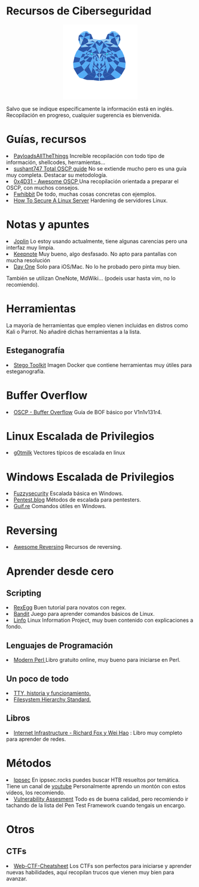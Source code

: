 # Recursos de Ciberseguridad
<p align="center">
  <img width="200" height="200" src="/assets/ososs.png">
</p>
<div> Salvo que se indique específicamente la información está en inglés.
  <br>
Recopilación en progreso, cualquier sugerencia es bienvenida.</div>

<h1>Guías, recursos</h1>
<li><a
        href="https://github.com/swisskyrepo/PayloadsAllTheThings/tree/master/Methodology%20and%20Resources">PayloadsAllTheThings</a> Increíble
    recopilación con todo tipo de información, shellcodes, herramientas...</li>
    <li><a href="https://sushant747.gitbooks.io/total-oscp-guide/content/privilege_escalation_windows.html
">sushant747 Total OSCP guide</a> No se extiende mucho pero es una guía muy completa. Destacar su metodología.</li>
<li><a href="https://github.com/0x4D31/awesome-oscp">0x4D31 - Awesome OSCP </a> Una recopilación orientada a preparar el OSCP, con muchos consejos.</li> 
<li><a href="https://fwhibbit.es/en/">Fwhibbit</a> De todo, muchas cosas concretas con ejemplos.
<li><a href="https://github.com/imthenachoman/How-To-Secure-A-Linux-Server#guide-objective">How To Secure A Linux Server</a> Hardening de servidores Linux.
 
    
<h1>Notas y apuntes</h1>
<li><a href="https://joplinapp.org/">Joplin</a> Lo estoy usando actualmente, tiene algunas carencias pero una
    interfaz muy limpia.</li>
<li><a href="http://keepnote.org/">Keepnote</a> Muy bueno, algo desfasado. No apto para pantallas con mucha resolución
</li>
<li><a href="https://dayoneapp.com/">Day One</a> Solo para iOS/Mac. No lo he probado pero pinta muy bien.</li>
<p>También se utilizan OneNote, MdWiki... (podeis usar hasta vim, no lo recomiendo).
</p>

<h1>Herramientas</h1>
<p>La mayoría de herramientas que empleo vienen incluidas en distros como Kali o Parrot. No añadiré dichas herramientas a la lista.
</p>
<h2>Esteganografía</h2>
<li><a href="https://github.com/DominicBreuker/stego-toolkit/"> Stego Toolkit</a> Imagen Docker que contiene herramientas muy útiles para esteganografía.</li>

<h1>Buffer Overflow</h1>
<li> <a href="https://github.com/V1n1v131r4/OSCP-Buffer-Overflow">OSCP - Buffer Overflow</a> Guía de BOF básico por V1n1v131r4.</li>


<h1>Linux Escalada de Privilegios</h1>
<li> <a href="https://blog.g0tmi1k.com/2011/08/basic-linux-privilege-escalation/">g0tmilk</a> Vectores típicos de
    escalada en linux</li>
    
<h1>Windows Escalada de Privilegios</h1>
<li> <a href="https://www.fuzzysecurity.com/tutorials/16.html/">Fuzzysecurity</a> Escalada básica en Windows.</li>
<li> <a href="https://pentest.blog/windows-privilege-escalation-methods-for-pentesters/
">Pentest.blog</a> Métodos de escalada para pentesters.</li>
<li><a href="https://guif.re/windowseop">Guif.re</a> Comandos útiles en Windows.</li>

<h1>Reversing</h1>
<li><a href="https://github.com/tylerha97/awesome-reversing/">Awesome Reversing</a> Recursos de reversing.</li>

<h1>Aprender desde cero</h1>
<h2>Scripting</h2>
<li><a href="http://www.rexegg.com/">RexEgg</a> Buen tutorial para novatos con regex.</li>
<li><a href="https://overthewire.org/wargames/bandit/">Bandit</a> Juego para aprender comandos básicos de Linux.</li>
<li><a href="http://www.linfo.org/stdio.html">Linfo</a> Linux Information Project, muy buen contenido con explicaciones a
    fondo.</li>
<h2>Lenguajes de Programación</h2>
<li><a href="http://modernperlbooks.com/books/modern_perl_2014/"> Modern Perl </a> Libro gratuito online, muy bueno para iniciarse en Perl.</li>
<h2>Un poco de todo</h2>
<li><a href="http://www.linusakesson.net/programming/tty/"> TTY, historia y funcionamiento.</a></li>
<li><a href="https://www.pathname.com/fhs/pub/fhs-2.3.html#THEUSRHIERARCHY%20%22Filesystem%20Hierarchy%20Standard"> Filesystem
        Hierarchy Standard.</a></li>
<h2>Libros</h2>
<li><a href="https://www.taylorfrancis.com/books/internet-infrastructure-richard-fox-wei-hao/10.1201/9781315175577">Internet Infrastructure - Richard Fox y Wei Hao</a> : Libro muy completo para aprender de redes.</li>

<h1>Métodos</h1>
<li><a href="https://ippsec.rocks/">Ippsec</a> En ippsec.rocks puedes buscar HTB resueltos por temática. Tiene un canal
    de <a href="https://www.youtube.com/channel/UCa6eh7gCkpPo5XXUDfygQQA">youtube</a> Personalmente aprendo un montón con
    estos vídeos, los recomiendo.</li>
<li><a href="http://www.vulnerabilityassessment.co.uk/">Vulnerability Assesment</a> Todo es de buena calidad, pero
    recomiendo ir tachando de la lista del Pen Test Framework cuando tengais un encargo.</li>


<h1>Otros</h1>
<h2>CTFs</h2>
<li><a href="https://github.com/w181496/Web-CTF-Cheatsheet">Web-CTF-Cheatsheet</a> Los CTFs son perfectos para iniciarse y aprender nuevas habilidades, aquí recopilan trucos que vienen muy bien para avanzar.</li>
